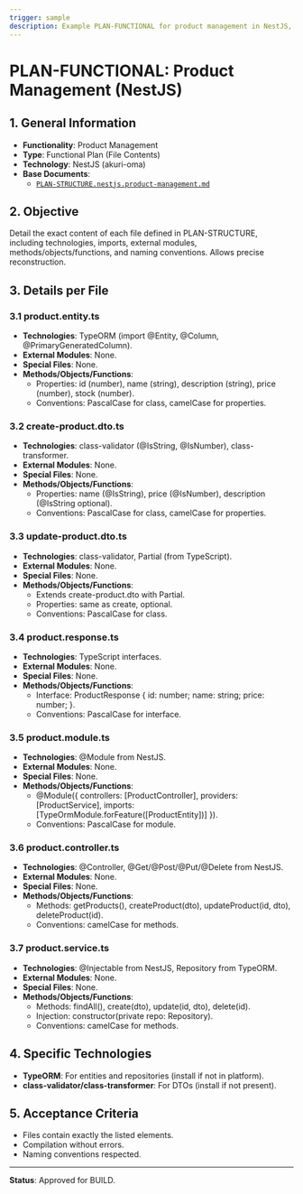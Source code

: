 ```yaml
---
trigger: sample
description: Example PLAN-FUNCTIONAL for product management in NestJS, detailing content of each file.
---
```


# PLAN-FUNCTIONAL: Product Management (NestJS)

## 1. General Information
- **Functionality**: Product Management
- **Type**: Functional Plan (File Contents)
- **Technology**: NestJS (akuri-oma)
- **Base Documents**:
  - [`PLAN-STRUCTURE.nestjs.product-management.md`](nest-backend/src/modules/product/akuri-specs/PLAN-STRUCTURE.nestjs.product-management.md)

## 2. Objective
Detail the exact content of each file defined in PLAN-STRUCTURE, including technologies, imports, external modules, methods/objects/functions, and naming conventions. Allows precise reconstruction.

## 3. Details per File

### 3.1 product.entity.ts
- **Technologies**: TypeORM (import @Entity, @Column, @PrimaryGeneratedColumn).
- **External Modules**: None.
- **Special Files**: None.
- **Methods/Objects/Functions**:
  - Properties: id (number), name (string), description (string), price (number), stock (number).
  - Conventions: PascalCase for class, camelCase for properties.

### 3.2 create-product.dto.ts
- **Technologies**: class-validator (@IsString, @IsNumber), class-transformer.
- **External Modules**: None.
- **Special Files**: None.
- **Methods/Objects/Functions**:
  - Properties: name (@IsString), price (@IsNumber), description (@IsString optional).
  - Conventions: PascalCase for class, camelCase for properties.

### 3.3 update-product.dto.ts
- **Technologies**: class-validator, Partial (from TypeScript).
- **External Modules**: None.
- **Special Files**: None.
- **Methods/Objects/Functions**:
  - Extends create-product.dto with Partial.
  - Properties: same as create, optional.
  - Conventions: PascalCase for class.

### 3.4 product.response.ts
- **Technologies**: TypeScript interfaces.
- **External Modules**: None.
- **Special Files**: None.
- **Methods/Objects/Functions**:
  - Interface: ProductResponse { id: number; name: string; price: number; }.
  - Conventions: PascalCase for interface.

### 3.5 product.module.ts
- **Technologies**: @Module from NestJS.
- **External Modules**: None.
- **Special Files**: None.
- **Methods/Objects/Functions**:
  - @Module({ controllers: [ProductController], providers: [ProductService], imports: [TypeOrmModule.forFeature([ProductEntity])] }).
  - Conventions: PascalCase for module.

### 3.6 product.controller.ts
- **Technologies**: @Controller, @Get/@Post/@Put/@Delete from NestJS.
- **External Modules**: None.
- **Special Files**: None.
- **Methods/Objects/Functions**:
  - Methods: getProducts(), createProduct(dto), updateProduct(id, dto), deleteProduct(id).
  - Conventions: camelCase for methods.

### 3.7 product.service.ts
- **Technologies**: @Injectable from NestJS, Repository from TypeORM.
- **External Modules**: None.
- **Special Files**: None.
- **Methods/Objects/Functions**:
  - Methods: findAll(), create(dto), update(id, dto), delete(id).
  - Injection: constructor(private repo: Repository<ProductEntity>).
  - Conventions: camelCase for methods.

## 4. Specific Technologies
- **TypeORM**: For entities and repositories (install if not in platform).
- **class-validator/class-transformer**: For DTOs (install if not present).

## 5. Acceptance Criteria
- Files contain exactly the listed elements.
- Compilation without errors.
- Naming conventions respected.

---

**Status**: Approved for BUILD.